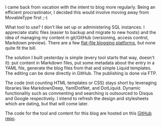I came back from vacation with the intent to blog more regularly. Being an efficient procrastinator, I decided this would involve moving away from MovableType first ;-)

What tool to use? I don't like set up or administering SQL instances. I appreciate static files (easier to backup and migrate to new hosts) and the idea of managing my content in git/GitHub (versioning, access control, Markdown preview). There are a few [flat-file blogging platforms](http://www.freshtechtips.com/2014/01/flat-file-blogging-software.html), but none quite fit the bill.

The solution I built yesterday is simple (every tool starts that way, doesn't it): put content in Markdown files, put some metadata about the entry in a YAML file, generate the blog files from that and simple Liquid templates. The editing can be done directly in GitHub. The publishing is done via FTP.

The code (not counting HTML templates or CSS) stays short by leveraging libraries like MarkdownDeep, YamlDotNet, and DotLiquid. Dynamic functionality such as commenting and searching is outsourced to Disqus and Google respectively. I intend to refresh the design and stylesheets which are dating, but that will come later. 

The code for the tool and content for this blog are hosted on this [GitHub repo](https://github.com/dumky/blog).
